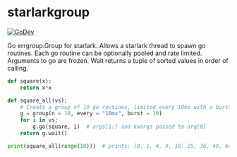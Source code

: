 # starlarkgroup

[![GoDev](https://img.shields.io/static/v1?label=godev&message=reference&color=00add8)](https://pkg.go.dev/mod/github.com/emcfarlane/starlarkgroup)

Go errgroup.Group for starlark. Allows a starlark thread to spawn go routines.
Each go routine can be optionally pooled and rate limited.
Arguments to go are frozen. Wait returns a tuple of sorted values in order of 
calling.

```python
def square(x):
    return x*x

def square_all(vs):
    # Create a group of 10 go routines, limited every 10ms with a burst of 10.
    g = group(n = 10, every = "10ms", burst = 10)
    for i in vs:
        g.go(square, i)  # args[1:] and kwargs passed to arg[0]
    return g.wait()

print(square_all(range(10)))  # prints: [0, 1, 4, 9, 16, 25, 36, 49, 64, 81]
```
